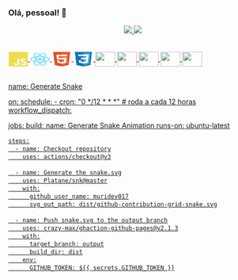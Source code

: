 ### Olá, pessoal! 👋


  <div align="inline-block">
  <a href="https://github.com/muridev017">
<!--   <img height="180em" src="https://github-readme-stats.vercel.app/api/top-langs/?username=muridev017&langs_count=10&layout=compact"/> -->
</div>

<div align="center">
  <a href="https://github.com/muridev017">
  <img height="160em" src="https://github-readme-stats.vercel.app/api?username=muridev017&show_icons=true&theme=dracula&include_all_commits=true&count_private=true"/>
  <img height="160em" src="https://github-readme-stats.vercel.app/api/top-langs/?username=muridev017&layout=compact&langs_count=7&theme=dracula"/>
</div>  

<Br>





<div style="display: inline_block"><br>
  
  <img align="center"  height="30" width="40" src="https://raw.githubusercontent.com/devicons/devicon/master/icons/javascript/javascript-plain.svg">
  
  <img align="center"  height="30" width="40" src="https://raw.githubusercontent.com/devicons/devicon/master/icons/react/react-original.svg">
  
  <img align="center" height="30" width="40" src="https://raw.githubusercontent.com/devicons/devicon/master/icons/html5/html5-original.svg">
  
  <img align="center"  height="30" width="40" src="https://raw.githubusercontent.com/devicons/devicon/master/icons/css3/css3-original.svg">
  
  <img align="center"  height="30" width="40" src="https://cdn.jsdelivr.net/gh/devicons/devicon/icons/nodejs/nodejs-original.svg">
  
  <img align="center"  height="30" width="40" src="https://cdn.jsdelivr.net/gh/devicons/devicon/icons/bootstrap/bootstrap-original.svg">
  
  <img align="center"  height="30" width="40" src="https://cdn.jsdelivr.net/gh/devicons/devicon/icons/mysql/mysql-original.svg">
  
  <img align="center"  height="30" width="40" src="https://cdn.jsdelivr.net/gh/devicons/devicon/icons/c/c-original.svg">
  
  <img align="center"  height="30" width="40" src="https://cdn.jsdelivr.net/gh/devicons/devicon/icons/python/python-original.svg">
  
</div><br>
  
name: Generate Snake

on:
  schedule: 
    - cron: "0 */12 * * *" # roda a cada 12 horas
  workflow_dispatch:

jobs:
  build:
    name: Generate Snake Animation
    runs-on: ubuntu-latest

    steps:
      - name: Checkout repository
        uses: actions/checkout@v3

      - name: Generate the snake.svg
        uses: Platane/snk@master
        with:
          github_user_name: muridev017
          svg_out_path: dist/github-contribution-grid-snake.svg

      - name: Push snake.svg to the output branch
        uses: crazy-max/ghaction-github-pages@v2.1.3
        with:
          target_branch: output
          build_dir: dist
        env:
          GITHUB_TOKEN: ${{ secrets.GITHUB_TOKEN }}



<!--
**muridev017/muridev017** is a ✨ _special_ ✨ repository because its `README.md` (this file) appears on your GitHub profile.


Here are some ideas to get you started:

- 🔭 I’m currently working on ...
- 🌱 I’m currently learning ...
- 👯 I’m looking to collaborate on ...
- 🤔 I’m looking for help with ...
- 💬 Ask me about ...
- 📫 How to reach me: ...
- 😄 Pronouns: ...
- ⚡ Fun fact: ...
-->

